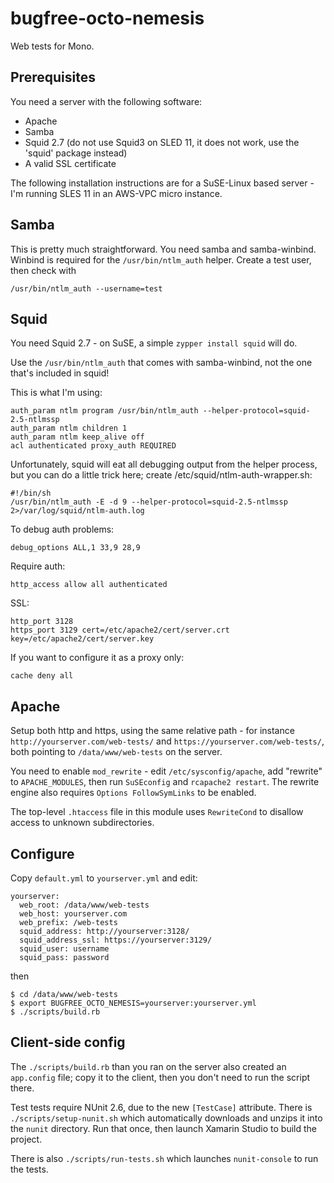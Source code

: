 bugfree-octo-nemesis
====================

Web tests for Mono.

Prerequisites
-------------

You need a server with the following software:

* Apache
* Samba
* Squid 2.7 (do not use Squid3 on SLED 11, it does not work, use the 'squid' package instead)
* A valid SSL certificate

The following installation instructions are for a SuSE-Linux based server - I'm running SLES 11
in an AWS-VPC micro instance.

Samba
-----

This is pretty much straightforward.  You need samba and samba-winbind.  Winbind is required for the
`/usr/bin/ntlm_auth` helper.  Create a test user, then check with

    /usr/bin/ntlm_auth --username=test

Squid
-----

You need Squid 2.7 - on SuSE, a simple `zypper install squid` will do.

Use the `/usr/bin/ntlm_auth` that comes with samba-winbind, not the one that's included in squid!

This is what I'm using:

    auth_param ntlm program /usr/bin/ntlm_auth --helper-protocol=squid-2.5-ntlmssp
    auth_param ntlm children 1
    auth_param ntlm keep_alive off
    acl authenticated proxy_auth REQUIRED

Unfortunately, squid will eat all debugging output from the helper process, but you can do a little trick
here; create /etc/squid/ntlm-auth-wrapper.sh:

    #!/bin/sh
    /usr/bin/ntlm_auth -E -d 9 --helper-protocol=squid-2.5-ntlmssp 2>/var/log/squid/ntlm-auth.log

To debug auth problems:

    debug_options ALL,1 33,9 28,9

Require auth:

    http_access allow all authenticated

SSL:

    http_port 3128
    https_port 3129 cert=/etc/apache2/cert/server.crt key=/etc/apache2/cert/server.key

If you want to configure it as a proxy only:

    cache deny all
    
Apache
------

Setup both http and https, using the same relative path - for instance `http://yourserver.com/web-tests/`
and `https://yourserver.com/web-tests/`, both pointing to `/data/www/web-tests` on the server.

You need to enable `mod_rewrite` - edit `/etc/sysconfig/apache`, add "rewrite" to `APACHE_MODULES`, then run
`SuSEconfig` and `rcapache2 restart`.  The rewrite engine also requires `Options FollowSymLinks` to be enabled.

The top-level `.htaccess` file in this module uses `RewriteCond` to disallow access to unknown subdirectories.

Configure
---------

Copy `default.yml` to `yourserver.yml` and edit:

    yourserver:
      web_root: /data/www/web-tests
      web_host: yourserver.com
      web_prefix: /web-tests
      squid_address: http://yourserver:3128/
      squid_address_ssl: https://yourserver:3129/
      squid_user: username
      squid_pass: password

then

    $ cd /data/www/web-tests
    $ export BUGFREE_OCTO_NEMESIS=yourserver:yourserver.yml
    $ ./scripts/build.rb

Client-side config
------------------

The `./scripts/build.rb` than you ran on the server also created an `app.config` file; copy it to the
client, then you don't need to run the script there.

Test tests require NUnit 2.6, due to the new `[TestCase]` attribute.  There is `./scripts/setup-nunit.sh`
which automatically downloads and unzips it into the `nunit` directory.  Run that once, then launch
Xamarin Studio to build the project.

There is also `./scripts/run-tests.sh` which launches `nunit-console` to run the tests.
